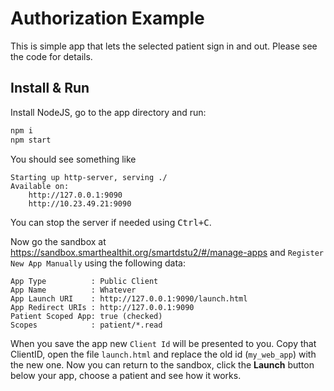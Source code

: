 # Authorization Example

This is simple app that lets the selected patient sign in and out.
Please see the code for details.


## Install & Run
Install NodeJS, go to the app directory and run:
```sh
npm i
npm start
```

You should see something like

    Starting up http-server, serving ./
    Available on:
        http://127.0.0.1:9090
        http://10.23.49.21:9090

You can stop the server if needed using <kbd>Ctrl+C</kbd>.

Now go the sandbox at https://sandbox.smarthealthit.org/smartdstu2/#/manage-apps
and `Register New App Manually` using the following data:

    App Type          : Public Client
    App Name          : Whatever
    App Launch URI    : http://127.0.0.1:9090/launch.html
    App Redirect URIs : http://127.0.0.1:9090
    Patient Scoped App: true (checked)
    Scopes            : patient/*.read

When you save the app new `Client Id` will be presented to you. Copy that ClientID,
open the file `launch.html` and replace the old id (`my_web_app`) with the new one.
Now you can return to the sandbox, click the **Launch** button below your app, choose
a patient and see how it works.

